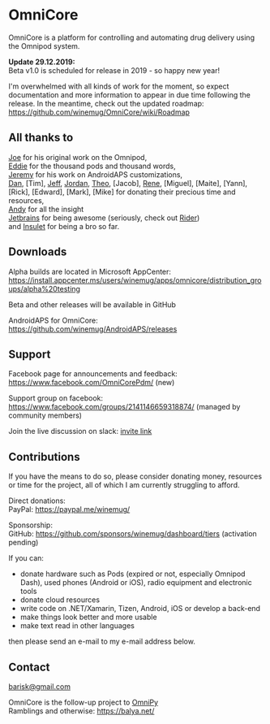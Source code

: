 # OmniCore

OmniCore is a platform for controlling and automating drug delivery using the Omnipod system.

**Update 29.12.2019:**<br/>
Beta v1.0 is scheduled for release in 2019 - so happy new year!

I'm overwhelmed with all kinds of work for the moment, so expect documentation and more information to appear in due time following the release. In the meantime, check out the updated roadmap:
https://github.com/winemug/OmniCore/wiki/Roadmap

## All thanks to

[Joe](https://github.com/itsmojo) for his original work on the Omnipod,<br/>
[Eddie](https://github.com/eurenda) for the thousand pods and thousand words,<br/>
[Jeremy](https://github.com/jhaydraude) for his work on AndroidAPS customizations,<br/>
[Dan](https://github.com/dexdan), [Tim], [Jeff](https://github.com/scudrunner), [Jordan](https://github.com/jordan-damron), [Theo](https://github.com/vanelsberg), [Jacob], [Rene](https://github.com/Flori3000), [Miguel], [Maite], [Yann], [Rick], [Edward], [Mark], [Mike] for donating their precious time and resources,<br/>
[Andy](https://github.com/andyrozman) for all the insight<br/>
[Jetbrains](https://www.jetbrains.com/?from=OmniCore) for being awesome (seriously, check out [Rider](https://www.jetbrains.com/rider/))<br/>
and [Insulet](https://myomnipod.com/) for being a bro so far.

## Downloads

Alpha builds are located in Microsoft AppCenter: https://install.appcenter.ms/users/winemug/apps/omnicore/distribution_groups/alpha%20testing

Beta and other releases will be available in GitHub 

AndroidAPS for OmniCore: https://github.com/winemug/AndroidAPS/releases

## Support
Facebook page for announcements and feedback: https://www.facebook.com/OmniCorePdm/ (new)

Support group on facebook: https://www.facebook.com/groups/2141146659318874/ (managed by community members)

Join the live discussion on slack: [invite link](https://join.slack.com/t/omnicore-pdm/shared_invite/enQtODM0MzAxMDkzNzI5LWQ5MjEwNWNhOGNlZDI1YTcxNDhmYmNjNDE3YTU2MWY3OGNkMzZlMTc5MTFhYmI5MDBjNTk5YmQ1NGRhZGNlZDM)

## Contributions
If you have the means to do so, please consider donating money, resources or time for the project, all of which I am currently struggling to afford.  
 
Direct donations:<br/>
PayPal:  https://paypal.me/winemug/ <br/>

Sponsorship:<br/>
GitHub: https://github.com/sponsors/winemug/dashboard/tiers (activation pending)

If you can:
- donate hardware such as Pods (expired or not, especially Omnipod Dash), used phones (Android or iOS), radio equipment and electronic tools
- donate cloud resources
- write code on .NET/Xamarin, Tizen, Android, iOS or develop a back-end<br/>
- make things look better and more usable<br/>
- make text read in other languages <br/>

then please send an e-mail to my e-mail address below.

## Contact
[barisk@gmail.com](mailto:barisk@gmail.com)

OmniCore is the follow-up project to [OmniPy](https://github.com/winemug/omnipy)<br/>
Ramblings and otherwise: https://balya.net/<br/>

